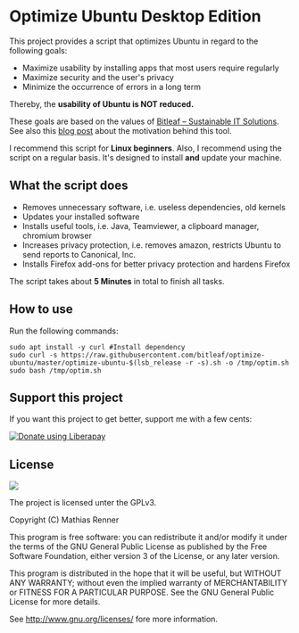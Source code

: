 # Optimize Ubuntu Desktop Edition

This project provides a script that optimizes Ubuntu in regard to the following goals:

  - Maximize usability by installing apps that most users require regularly
  - Maximize security and the user's privacy
  - Minimize the occurrence of errors in a long term

Thereby, the **usability of Ubuntu is NOT reduced.**

These goals are based on the values of [Bitleaf – Sustainable IT Solutions](https://www.bitleaf.de). See also this [blog post](https://bitleaf.de/2018/04/27/optimize-ubuntu-18-04-for-privacy-security-and-usability/) about the motivation behind this tool.

I recommend this script for **Linux beginners**. Also, I recommend using the script on a regular basis. It's designed to install **and** update your machine.

## What the script does
- Removes unnecessary software, i.e. useless dependencies, old kernels
- Updates your installed software
- Installs useful tools, i.e. Java, Teamviewer, a clipboard manager, chromium browser
- Increases privacy protection, i.e. removes amazon, restricts Ubuntu to send reports to Canonical, Inc.
- Installs Firefox add-ons for better privacy protection and hardens Firefox

The script takes about **5 Minutes** in total to finish all tasks.

## How to use

Run the following commands:

```
sudo apt install -y curl #Install dependency
sudo curl -s https://raw.githubusercontent.com/bitleaf/optimize-ubuntu/master/optimize-ubuntu-$(lsb_release -r -s).sh -o /tmp/optim.sh
sudo bash /tmp/optim.sh
```


## Support this project

If you want this project to get better, support me with a few cents:

<a href="https://liberapay.com/Bitleaf/donate"><img alt="Donate using Liberapay" src="https://liberapay.com/assets/widgets/donate.svg"></a>

## License

![](https://www.gnu.org/graphics/gplv3-127x51.png)

The project is licensed unter the GPLv3.

Copyright (C) Mathias Renner

This program is free software: you can redistribute it and/or modify
it under the terms of the GNU General Public License as published by
the Free Software Foundation, either version 3 of the License, or
any later version.

This program is distributed in the hope that it will be useful,
but WITHOUT ANY WARRANTY; without even the implied warranty of
MERCHANTABILITY or FITNESS FOR A PARTICULAR PURPOSE.  See the
GNU General Public License for more details.

See <http://www.gnu.org/licenses/> fore more information.
